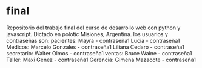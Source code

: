 # final
Repositorio del trabajo final del curso de desarrollo web con python y javascript. Dictado en polotic Misiones, Argentina.
los usuarios y contraseñas son:
pacientes:
  Mayra - contraseña1
  Lucia - contraseña1
Medicos:
  Marcelo Gonzales - contraseña1
  Liliana Cedaro - contraseña1
secretario:
  Walter Olmos - contraseña1
ventas:
  Bruce Waine - contraseña1
Taller:
  Maxi Genez - contraseña1
Gerencia:
  Gimena Mazacote - contraseña1
